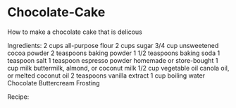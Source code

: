 # Chocolate-Cake
How to make a chocolate cake that is delicous

Ingredients:
2 cups all-purpose flour 
2 cups sugar 
3/4 cup unsweetened cocoa powder 
2 teaspoons baking powder 
1 1/2 teaspoons baking soda 
1 teaspoon salt 
1 teaspoon espresso powder homemade or store-bought 
1 cup milk buttermilk, almond, or coconut milk 
1/2 cup vegetable oil canola oil, or melted coconut oil 
2 teaspoons vanilla extract 
1 cup boiling water 
Chocolate Buttercream Frosting

Recipe:
